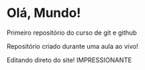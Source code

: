 # Olá, Mundo!
 Primeiro repositório do curso de git e github

 Repositório criado durante uma aula ao vivo!

 Editando direto do site! IMPRESSIONANTE
